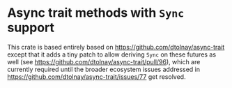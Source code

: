 # Async trait methods with `Sync` support

This crate is based entirely based on https://github.com/dtolnay/async-trait except that it adds a tiny patch to allow deriving `Sync` on these futures as well (see https://github.com/dtolnay/async-trait/pull/96), which are currently required until the broader ecosystem issues addressed in https://github.com/dtolnay/async-trait/issues/77 get resolved.